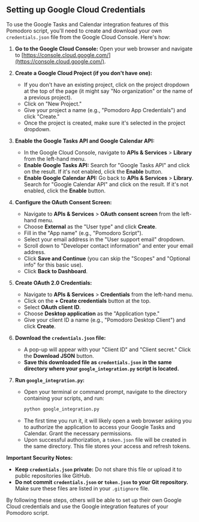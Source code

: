 ## Setting up Google Cloud Credentials

To use the Google Tasks and Calendar integration features of this Pomodoro script, you'll need to create and download your own `credentials.json` file from the Google Cloud Console. Here's how:

1.  **Go to the Google Cloud Console:**
    Open your web browser and navigate to [https://console.cloud.google.com/](https://console.cloud.google.com/).

2.  **Create a Google Cloud Project (if you don't have one):**
    * If you don't have an existing project, click on the project dropdown at the top of the page (it might say "No organization" or the name of a previous project).
    * Click on "New Project."
    * Give your project a name (e.g., "Pomodoro App Credentials") and click "Create."
    * Once the project is created, make sure it's selected in the project dropdown.

3.  **Enable the Google Tasks API and Google Calendar API:**
    * In the Google Cloud Console, navigate to **APIs & Services** > **Library** from the left-hand menu.
    * **Enable Google Tasks API:** Search for "Google Tasks API" and click on the result. If it's not enabled, click the **Enable** button.
    * **Enable Google Calendar API:** Go back to **APIs & Services** > **Library**. Search for "Google Calendar API" and click on the result. If it's not enabled, click the **Enable** button.

4.  **Configure the OAuth Consent Screen:**
    * Navigate to **APIs & Services** > **OAuth consent screen** from the left-hand menu.
    * Choose **External** as the "User type" and click **Create**.
    * Fill in the "App name" (e.g., "Pomodoro Script").
    * Select your email address in the "User support email" dropdown.
    * Scroll down to "Developer contact information" and enter your email address.
    * Click **Save and Continue** (you can skip the "Scopes" and "Optional info" for this basic use).
    * Click **Back to Dashboard**.

5.  **Create OAuth 2.0 Credentials:**
    * Navigate to **APIs & Services** > **Credentials** from the left-hand menu.
    * Click on the **+ Create credentials** button at the top.
    * Select **OAuth client ID**.
    * Choose **Desktop application** as the "Application type."
    * Give your client ID a name (e.g., "Pomodoro Desktop Client") and click **Create**.

6.  **Download the `credentials.json` file:**
    * A pop-up will appear with your "Client ID" and "Client secret." Click the **Download JSON** button.
    * **Save this downloaded file as `credentials.json` in the same directory where your `google_integration.py` script is located.**

7.  **Run `google_integration.py`:**
    * Open your terminal or command prompt, navigate to the directory containing your scripts, and run:
        ```bash
        python google_integration.py
        ```
    * The first time you run it, it will likely open a web browser asking you to authorize the application to access your Google Tasks and Calendar. Grant the necessary permissions.
    * Upon successful authorization, a `token.json` file will be created in the same directory. This file stores your access and refresh tokens.

**Important Security Notes:**

* **Keep `credentials.json` private:** Do not share this file or upload it to public repositories like GitHub.
* **Do not commit `credentials.json` or `token.json` to your Git repository.** Make sure these files are listed in your `.gitignore` file.

By following these steps, others will be able to set up their own Google Cloud credentials and use the Google integration features of your Pomodoro script.
